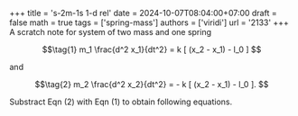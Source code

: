 +++
title = 's-2m-1s 1-d rel'
date = 2024-10-07T08:04:00+07:00
draft = false
math = true
tags = ['spring-mass']
authors = ['viridi']
url = '2133'
+++
A scratch note for system of two mass and one spring<!--more-->

$$\tag{1}
m_1 \frac{d^2 x_1}{dt^2} = k [ (x_2 - x_1) - l_0 ]
$$

and

$$\tag{2}
m_2 \frac{d^2 x_2}{dt^2} =  - k [ (x_2 - x_1) - l_0 ].
$$

Substract Eqn (2) with Eqn (1) to obtain following equations.


[^centauri_2016]: Alfred Centauri, "Two mass one-spring system natural frequency", Physics Stack Exchange, 6 May 2016, url https://physics.stackexchange.com/q/254412 [20241007].
[^cushing_1984]: James T. Cushing, "", American Journal of Physics, vol 53, no 10, p 925-933, Oct 1984, url https://doi.org/10.1119/1.13796.
[^hallauer_2022]: William L. Hallauer Jr., "Undamped Two-Mass-Two-Spring System" in Introduction to Linear Time-Invariant Dynamic Systems for Students of Engineering, Virginia Polytechnic Institute and State University, 23 May 2022, url https://eng.libretexts.org/@go/page/7699 [20241007].
 